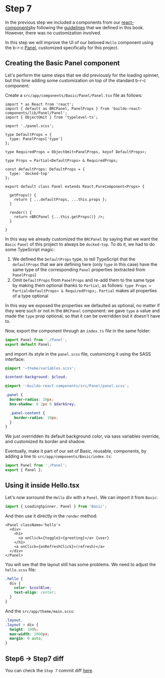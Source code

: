 # Step 7

In the previous step we included a components from our [react-components](https://github.com/buildo/react-components/)by following the [guidelines](../guidelines/5.buildo-react-components.md) that we defined in this book. However, there was no customization involved.

In this step we will improve the UI of our beloved `Hello` component using the b-r-c [Panel](https://github.com/buildo/react-components/tree/master/src/Panel), customized specifically for this project.

## Creating the Basic Panel component

Let's perform the same steps that we did previously for the loading spinner, but this time adding some customization on top of the standard b-r-c component:

Create a `src/app/components/Basic/Panel/Panel.tsx` file as follows:

```tsx
import * as React from 'react';
import { default as BRCPanel, PanelProps } from 'buildo-react-components/lib/Panel/Panel';
import { ObjectOmit } from 'typelevel-ts';

import './panel.scss';

type DefaultProps = {
  type: PanelProps['type']
};

type RequiredProps = ObjectOmit<PanelProps, keyof DefaultProps>;

type Props = Partial<DefaultProps> & RequiredProps;

const defaultProps: DefaultProps = {
  type: 'docked-top'
};

export default class Panel extends React.PureComponent<Props> {

  getProps() {
    return { ...defaultProps, ...this.props };
  }

  render() {
    return <BRCPanel {...this.getProps()} />;
  }

}
```
In this way we already customized the `BRCPanel` by saying that we want the `Basic` `Panel` of this project to always be `docked-top`.
To do it, we had to do some TypeScript magic:
1. We defined the `DefaultProps` type, to tell TypeScript that the `defaultProps` that we are defining here (only `type` in this case) have the same type of the corresponding `Panel` properties (extracted from `PanelProps`)
2. Omit `DefaultProps` from `PanelProps` and re-add them to the same type by making them optional thanks to `Partial`, as follows: `type Props = Partial<DefaultProps> & RequiredProps;`. `Partial` makes all properties of a type optional

In this way we exposed the properties we defaulted as optional, no matter if they were such or not in the `BRCPanel` component: we gave `type` a value and made the `type` prop optional, so that it can be overridden but it doesn't have to.

Now, export the component through an `index.ts` file in the same folder:

```ts
import Panel from './Panel';
export default Panel;
```

and import its style in the `panel.scss` file, customizing it using the SASS interface:

```scss
@import '~theme/variables.scss';

$content-background: $cloud;

@import '~buildo-react-components/src/Panel/panel.scss';

.panel {
  border-radius: 10px;
  box-shadow: 0 2px 0 $darkGrey;

  .panel-content {
    border-radius: 10px;
  }
}
```

We just overridden its default background color, via sass variables override, and customized its border and shadow.

Eventually, make it part of our set of Basic, reusable, components, by adding a line to `src/app/components/Basic/index.ts`:

```ts
import Panel from './Panel';
export { Panel };
```

## Using it inside Hello.tsx

Let's now sorround the `Hello` div with a `Panel`.
We can import it from `Basic`:

```ts
import { LoadingSpinner, Panel } from 'Basic';
```

And then use it directly in the `render` method:

```tsx
<Panel className='hello'>
  <div>
    <h1>
      <a onClick={toggle}>{greeting}</a> {user}
    </h1>
    <a onClick={onRefreshClick}>(refresh)</a>
  </div>
</Panel>
```

You will see that the layout still has some problems.
We need to adjust the `hello.scss` file:

```scss
.hello {
  div {
    color: $coolBlue;
    text-align: center;
  }
}
```

And the `src/app/theme/main.scss`:

```scss
.layout,
.layout > div {
  height: 100%;
  max-width: 1000px;
  margin: 0 auto;
}
```

## Step6 -> Step7 diff

You can check the `Step 7` commit diff [here](https://github.com/buildo/webseed/commits/tutorial).

